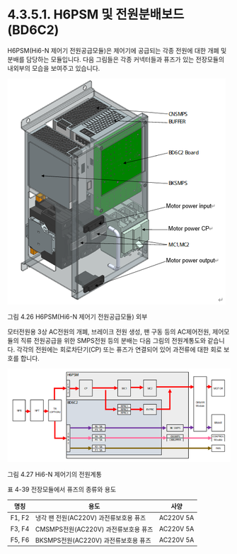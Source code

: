﻿# 4.3.5.1. H6PSM 및 전원분배보드 (BD6C2)

H6PSM(Hi6-N 제어기 전원공급모듈)은 제어기에 공급되는 각종 전원에 대한 개폐 및 분배를 담당하는 모듈입니다. 다음 그림들은 각종 커넥터들과 퓨즈가 있는 전장모듈의 내외부의 모습을 보여주고 있습니다.

![](../../../_assets/그림_4.45_H6PSM(Hi6-N_제어기_전원공급모듈)_외부.png  )

그림 4.26 H6PSM(Hi6-N 제어기 전원공급모듈) 외부

모터전원용 3상 AC전원의 개폐, 브레이크 전원 생성, 팬 구동 등의 AC제어전원, 제어모듈의 직류 전원공급을 위한 SMPS전원 등의 분배는 다음 그림의 전원계통도와 같습니다. 각각의 전원에는 회로차단기(CP) 또는 퓨즈가 연결되어 있어 과전류에 대한 회로 보호를 합니다.

![](../../../_assets/그림_4.47_Hi6-N_제어기의_전원계통.png  )

그림 4.27 Hi6-N 제어기의 전원계통

표 4-39 전장모듈에서 퓨즈의 종류와 용도

<table>
<thead>
  <tr>
    <th>명칭</th>
    <th>용도</th>
    <th>사양</th>
  </tr>
</thead>
<tbody>
  <tr>
    <td>F1, F2</td>
    <td>냉각 팬 전원(AC220V) 과전류보호용 퓨즈</td>
    <td>AC220V 5A</td>
  </tr>
  <tr>
    <td>F3, F4</td>
    <td>CMSMPS전원(AC220V) 과전류보호용 퓨즈</td>
    <td>AC220V 5A</td>
  </tr>
  <tr>
    <td>F5, F6</td>
    <td>BKSMPS전원(AC220V) 과전류보호용 퓨즈</td>
    <td>AC220V 5A</td>
  </tr>
</tbody>
</table>
